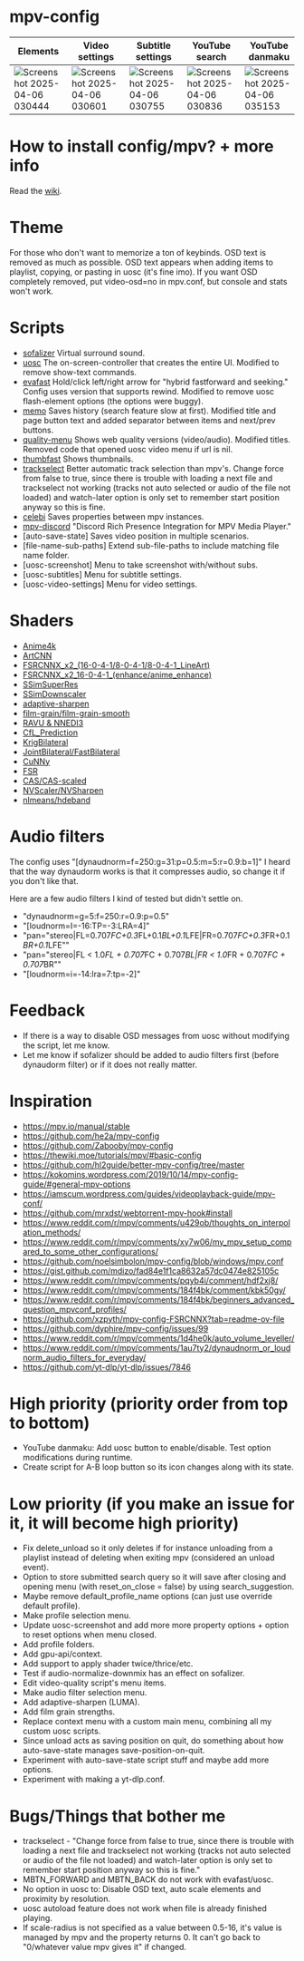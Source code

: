 # mpv-config

| Elements | Video settings | Subtitle settings | YouTube search | YouTube danmaku |
|-------|-------|-------|-------|-------|
| ![Screenshot 2025-04-06 030444](https://github.com/user-attachments/assets/6c225d57-75cd-4e94-9b85-c9da8c193e0f) | ![Screenshot 2025-04-06 030601](https://github.com/user-attachments/assets/22397bf0-5b06-44b6-acde-953476d4b693) | ![Screenshot 2025-04-06 030755](https://github.com/user-attachments/assets/d0ff2154-6187-490f-88a0-86eb5b8ef5d0) | ![Screenshot 2025-04-06 030836](https://github.com/user-attachments/assets/9d8f7b57-61ec-43b2-8035-e5bf6e81cdaf) | ![Screenshot 2025-04-06 035153](https://github.com/user-attachments/assets/c989b0c5-b1f6-4d39-8572-c59b63d46fa1)

# How to install config/mpv? + more info

Read the [wiki](https://github.com/itsmeipg/mpv-config/wiki).

# Theme

For those who don't want to memorize a ton of keybinds.
OSD text is removed as much as possible. OSD text appears when adding items to playlist, copying, or pasting in uosc (it's fine imo).
If you want OSD completely removed, put video-osd=no in mpv.conf, but console and stats won't work.

# Scripts

- [sofalizer](https://gist.github.com/kevinlekiller/9fd21936411d8dc5998793470c6e3d16) Virtual surround sound.
- [uosc](https://github.com/tomasklaen/uosc) The on-screen-controller that creates the entire UI. Modified to remove show-text commands.
- [evafast](https://github.com/po5/evafast) Hold/click left/right arrow for "hybrid fastforward and seeking." Config uses version that supports rewind. Modified to remove uosc flash-element options (the options were buggy).
- [memo](https://github.com/po5/memo) Saves history (search feature slow at first). Modified title and page button text and added separator between items and next/prev buttons.
- [quality-menu](https://github.com/christoph-heinrich/mpv-quality-menu) Shows web quality versions (video/audio). Modified titles. Removed code that opened uosc video menu if url is nil.
- [thumbfast](https://github.com/po5/thumbfast) Shows thumbnails.
- [trackselect](https://github.com/po5/trackselect) Better automatic track selection than mpv's. Change force from false to true, since there is trouble with loading a next file and trackselect not working (tracks not auto selected or audio of the file not loaded) and watch-later option is only set to remember start position anyway so this is fine.
- [celebi](https://github.com/po5/celebi/tree/master) Saves properties between mpv instances.
- [mpv-discord](https://github.com/CosmicPredator/mpv-discord) "Discord Rich Presence Integration for MPV Media Player."
- [auto-save-state] Saves video position in multiple scenarios.
- [file-name-sub-paths] Extend sub-file-paths to include matching file name folder.
- [uosc-screenshot] Menu to take screenshot with/without subs.
- [uosc-subtitles] Menu for subtitle settings.
- [uosc-video-settings] Menu for video settings.

# Shaders

- [Anime4k](https://github.com/bloc97/Anime4K)
- [ArtCNN](https://github.com/Artoriuz/ArtCNN/tree/main/GLSL)
- [FSRCNNX_x2_(16-0-4-1/8-0-4-1/8-0-4-1_LineArt)](https://github.com/igv/FSRCNN-TensorFlow/releases/tag/1.1)
- [FSRCNNX_x2_16-0-4-1_(enhance/anime_enhance)](https://github.com/HelpSeeker/FSRCNN-TensorFlow/releases/tag/1.1_distort)
- [SSimSuperRes](https://gist.github.com/igv/2364ffa6e81540f29cb7ab4c9bc05b6b)
- [SSimDownscaler](https://gist.github.com/igv/36508af3ffc84410fe39761d6969be10)
- [adaptive-sharpen](https://gist.github.com/igv/8a77e4eb8276753b54bb94c1c50c317e)
- [film-grain/film-grain-smooth](https://github.com/haasn/gentoo-conf/tree/xor/home/nand/.mpv/shaders)
- [RAVU & NNEDI3](https://github.com/bjin/mpv-prescalers/tree/master)
- [CfL_Prediction](https://github.com/Artoriuz/glsl-chroma-from-luma-prediction)
- [KrigBilateral](https://gist.github.com/igv/a015fc885d5c22e6891820ad89555637)
- [JointBilateral/FastBilateral](https://github.com/Artoriuz/glsl-joint-bilateral)
- [CuNNy](https://github.com/funnyplanter/CuNNy)
- [FSR](https://gist.github.com/agyild/82219c545228d70c5604f865ce0b0ce5)
- [CAS/CAS-scaled](https://gist.github.com/agyild/bbb4e58298b2f86aa24da3032a0d2ee6)
- [NVScaler/NVSharpen](https://gist.github.com/agyild/7e8951915b2bf24526a9343d951db214)
- [nlmeans/hdeband](https://github.com/AN3223/dotfiles/tree/master/.config/mpv/shaders)

# Audio filters

The config uses "[dynaudnorm=f=250:g=31:p=0.5:m=5:r=0.9:b=1]"
I heard that the way dynaudorm works is that it compresses audio, so change it if you don't like that.

Here are a few audio filters I kind of tested but didn't settle on.

- "dynaudnorm=g=5:f=250:r=0.9:p=0.5"
- "[loudnorm=I=-16:TP=-3:LRA=4]"
- "pan=\"stereo|FL=0.707*FC+0.3*FL+0.1*BL+0.1*LFE|FR=0.707*FC+0.3*FR+0.1*BR+0.1*LFE\""
- "pan="stereo|FL < 1.0*FL + 0.707*FC + 0.707*BL|FR < 1.0*FR + 0.707*FC + 0.707*BR""
- "[loudnorm=i=-14:lra=7:tp=-2]"

# Feedback

- If there is a way to disable OSD messages from uosc without modifying the script, let me know.
- Let me know if sofalizer should be added to audio filters first (before dynaudorm filter) or if it does not really matter.

# Inspiration

- https://mpv.io/manual/stable
- https://github.com/he2a/mpv-config
- https://github.com/Zabooby/mpv-config
- https://thewiki.moe/tutorials/mpv/#basic-config
- https://github.com/hl2guide/better-mpv-config/tree/master
- https://kokomins.wordpress.com/2019/10/14/mpv-config-guide/#general-mpv-options
- https://iamscum.wordpress.com/guides/videoplayback-guide/mpv-conf/
- https://github.com/mrxdst/webtorrent-mpv-hook#install
- https://www.reddit.com/r/mpv/comments/u429ob/thoughts_on_interpolation_methods/
- https://www.reddit.com/r/mpv/comments/xy7w06/my_mpv_setup_compared_to_some_other_configurations/
- https://github.com/noelsimbolon/mpv-config/blob/windows/mpv.conf
- https://gist.github.com/mdizo/fad84e1f1ca8632a57dc0474e825105c
- https://www.reddit.com/r/mpv/comments/pqyb4i/comment/hdf2xj8/
- https://www.reddit.com/r/mpv/comments/184f4bk/comment/kbk50gy/
- https://www.reddit.com/r/mpv/comments/184f4bk/beginners_advanced_question_mpvconf_profiles/
- https://github.com/xzpyth/mpv-config-FSRCNNX?tab=readme-ov-file
- https://github.com/dyphire/mpv-config/issues/99
- https://www.reddit.com/r/mpv/comments/1d4he0k/auto_volume_leveller/
- https://www.reddit.com/r/mpv/comments/1au7ty2/dynaudnorm_or_loudnorm_audio_filters_for_everyday/
- https://github.com/yt-dlp/yt-dlp/issues/7846

# High priority (priority order from top to bottom)

- YouTube danmaku: Add uosc button to enable/disable. Test option modifications during runtime.
- Create script for A-B loop button so its icon changes along with its state.

# Low priority (if you make an issue for it, it will become high priority)

- Fix delete_unload so it only deletes if for instance unloading from a playlist instead of deleting when exiting mpv (considered an unload event).
- Option to store submitted search query so it will save after closing and opening menu (with reset_on_close = false) by using search_suggestion.
- Maybe remove default_profile_name options (can just use override default profile).
- Make profile selection menu.
- Update uosc-screenshot and add more more property options + option to reset options when menu closed.
- Add profile folders.
- Add gpu-api/context.
- Add support to apply shader twice/thrice/etc.
- Test if audio-normalize-downmix has an effect on sofalizer.
- Edit video-quality script's menu items.
- Make audio filter selection menu.
- Add adaptive-sharpen (LUMA).
- Add film grain strengths.
- Replace context menu with a custom main menu, combining all my custom uosc scripts.
- Since unload acts as saving position on quit, do something about how auto-save-state manages save-position-on-quit.
- Experiment with auto-save-state script stuff and maybe add more options.
- Experiment with making a yt-dlp.conf.

# Bugs/Things that bother me

- trackselect - "Change force from false to true, since there is trouble with loading a next file and trackselect not working (tracks not auto selected or audio of the file not loaded) and watch-later option is only set to remember start position anyway so this is fine."
- MBTN_FORWARD and MBTN_BACK do not work with evafast/uosc.
- No option in uosc to: Disable OSD text, auto scale elements and proximity by resolution.
- uosc autoload feature does not work when file is already finished playing.
- If scale-radius is not specified as a value between 0.5-16, it's value is managed by mpv and the property returns 0. It can't go back to "0/whatever value mpv gives it" if changed.
